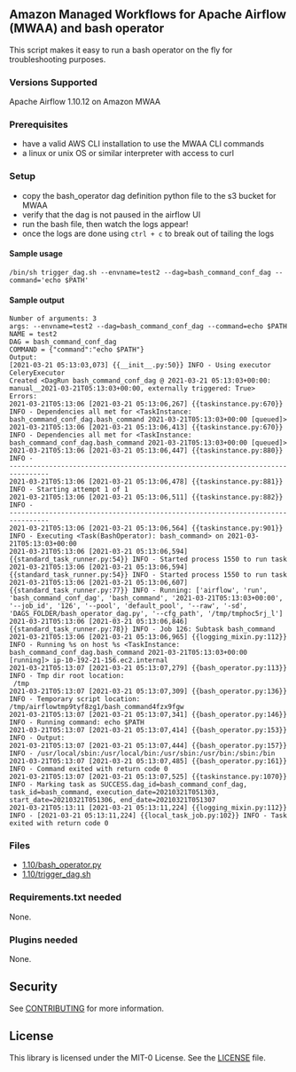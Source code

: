 ## Amazon Managed Workflows for Apache Airflow (MWAA) and bash operator
This script makes it easy to run a bash operator on the fly for troubleshooting purposes. 

### Versions Supported

Apache Airflow 1.10.12 on Amazon MWAA

### Prerequisites
- have a valid AWS CLI installation to use the MWAA CLI commands
- a linux or unix OS or similar interpreter with access to curl

### Setup 

- copy the bash_operator dag definition python file to the s3 bucket for MWAA
- verify that the dag is not paused in the airflow UI
- run the bash file, then watch the logs appear!
- once the logs are done using `ctrl + c` to break out of tailing the logs

#### Sample usage
`/bin/sh trigger_dag.sh --envname=test2 --dag=bash_command_conf_dag --command='echo $PATH'`

#### Sample output
```
Number of arguments: 3
args: --envname=test2 --dag=bash_command_conf_dag --command=echo $PATH
NAME = test2
DAG = bash_command_conf_dag
COMMAND = {"command":"echo $PATH"}
Output:
[2021-03-21 05:13:03,073] {{__init__.py:50}} INFO - Using executor CeleryExecutor
Created <DagRun bash_command_conf_dag @ 2021-03-21 05:13:03+00:00: manual__2021-03-21T05:13:03+00:00, externally triggered: True>
Errors:
2021-03-21T05:13:06 [2021-03-21 05:13:06,267] {{taskinstance.py:670}} INFO - Dependencies all met for <TaskInstance: bash_command_conf_dag.bash_command 2021-03-21T05:13:03+00:00 [queued]>
2021-03-21T05:13:06 [2021-03-21 05:13:06,413] {{taskinstance.py:670}} INFO - Dependencies all met for <TaskInstance: bash_command_conf_dag.bash_command 2021-03-21T05:13:03+00:00 [queued]>
2021-03-21T05:13:06 [2021-03-21 05:13:06,447] {{taskinstance.py:880}} INFO - 
--------------------------------------------------------------------------------
2021-03-21T05:13:06 [2021-03-21 05:13:06,478] {{taskinstance.py:881}} INFO - Starting attempt 1 of 1
2021-03-21T05:13:06 [2021-03-21 05:13:06,511] {{taskinstance.py:882}} INFO - 
--------------------------------------------------------------------------------
2021-03-21T05:13:06 [2021-03-21 05:13:06,564] {{taskinstance.py:901}} INFO - Executing <Task(BashOperator): bash_command> on 2021-03-21T05:13:03+00:00
2021-03-21T05:13:06 [2021-03-21 05:13:06,594] {{standard_task_runner.py:54}} INFO - Started process 1550 to run task
2021-03-21T05:13:06 [2021-03-21 05:13:06,594] {{standard_task_runner.py:54}} INFO - Started process 1550 to run task
2021-03-21T05:13:06 [2021-03-21 05:13:06,607] {{standard_task_runner.py:77}} INFO - Running: ['airflow', 'run', 'bash_command_conf_dag', 'bash_command', '2021-03-21T05:13:03+00:00', '--job_id', '126', '--pool', 'default_pool', '--raw', '-sd', 'DAGS_FOLDER/bash_operator_dag.py', '--cfg_path', '/tmp/tmphoc5rj_l']
2021-03-21T05:13:06 [2021-03-21 05:13:06,846] {{standard_task_runner.py:78}} INFO - Job 126: Subtask bash_command
2021-03-21T05:13:06 [2021-03-21 05:13:06,965] {{logging_mixin.py:112}} INFO - Running %s on host %s <TaskInstance: bash_command_conf_dag.bash_command 2021-03-21T05:13:03+00:00 [running]> ip-10-192-21-156.ec2.internal
2021-03-21T05:13:07 [2021-03-21 05:13:07,279] {{bash_operator.py:113}} INFO - Tmp dir root location: 
 /tmp
2021-03-21T05:13:07 [2021-03-21 05:13:07,309] {{bash_operator.py:136}} INFO - Temporary script location: /tmp/airflowtmp9tyf8zg1/bash_command4fzx9fgw
2021-03-21T05:13:07 [2021-03-21 05:13:07,341] {{bash_operator.py:146}} INFO - Running command: echo $PATH
2021-03-21T05:13:07 [2021-03-21 05:13:07,414] {{bash_operator.py:153}} INFO - Output:
2021-03-21T05:13:07 [2021-03-21 05:13:07,444] {{bash_operator.py:157}} INFO - /usr/local/sbin:/usr/local/bin:/usr/sbin:/usr/bin:/sbin:/bin
2021-03-21T05:13:07 [2021-03-21 05:13:07,485] {{bash_operator.py:161}} INFO - Command exited with return code 0
2021-03-21T05:13:07 [2021-03-21 05:13:07,525] {{taskinstance.py:1070}} INFO - Marking task as SUCCESS.dag_id=bash_command_conf_dag, task_id=bash_command, execution_date=20210321T051303, start_date=20210321T051306, end_date=20210321T051307
2021-03-21T05:13:11 [2021-03-21 05:13:11,224] {{logging_mixin.py:112}} INFO - [2021-03-21 05:13:11,224] {{local_task_job.py:102}} INFO - Task exited with return code 0
```

### Files

* [1.10/bash_operator.py](1.10/bash_operator.py)
* [1.10/trigger_dag.sh](1.10/trigger_dag.sh)

### Requirements.txt needed

None.

### Plugins needed 

None.

## Security

See [CONTRIBUTING](../../blob/main/CONTRIBUTING.md#security-issue-notifications) for more information.

## License

This library is licensed under the MIT-0 License. See the [LICENSE](../../blob/main/LICENSE) file.

